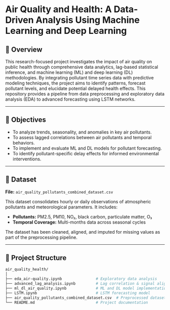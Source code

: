 # Air Quality and Health: A Data-Driven Analysis Using Machine Learning and Deep Learning

## 📌 Overview

This research-focused project investigates the impact of air quality on public health through comprehensive data analytics, lag-based statistical inference, and machine learning (ML) and deep learning (DL) methodologies. By integrating pollutant time series data with predictive modeling techniques, the project aims to identify patterns, forecast pollutant levels, and elucidate potential delayed health effects. This repository provides a pipeline from data preprocessing and exploratory data analysis (EDA) to advanced forecasting using LSTM networks.

---

## 🎯 Objectives

- To analyze trends, seasonality, and anomalies in key air pollutants.
- To assess lagged correlations between air pollutants and temporal behaviors.
- To implement and evaluate ML and DL models for pollutant forecasting.
- To identify pollutant-specific delay effects for informed environmental interventions.

---

## 📁 Dataset

**File:** `air_quality_pollutants_combined_dataset.csv`

This dataset consolidates hourly or daily observations of atmospheric pollutants and meteorological parameters. It includes:

- **Pollutants:** PM2.5, PM10, NO₂, black carbon, particulate matter, O₃
- **Temporal Coverage:** Multi-months data across seasonal cycles

The dataset has been cleaned, aligned, and imputed for missing values as part of the preprocessing pipeline.

---

## 🧠 Project Structure

```bash
air_quality_health/
│
├── eda_air-quality.ipynb               # Exploratory data analysis
├── advanced_lag_analysis.ipynb         # Lag correlation & signal alignment
├── ml_dl_air_quality.ipynb             # ML and DL model implementation
├── LSTM.ipynb                          # LSTM forecasting model
├── air_quality_pollutants_combined_dataset.csv  # Preprocessed dataset
└── README.md                           # Project documentation

